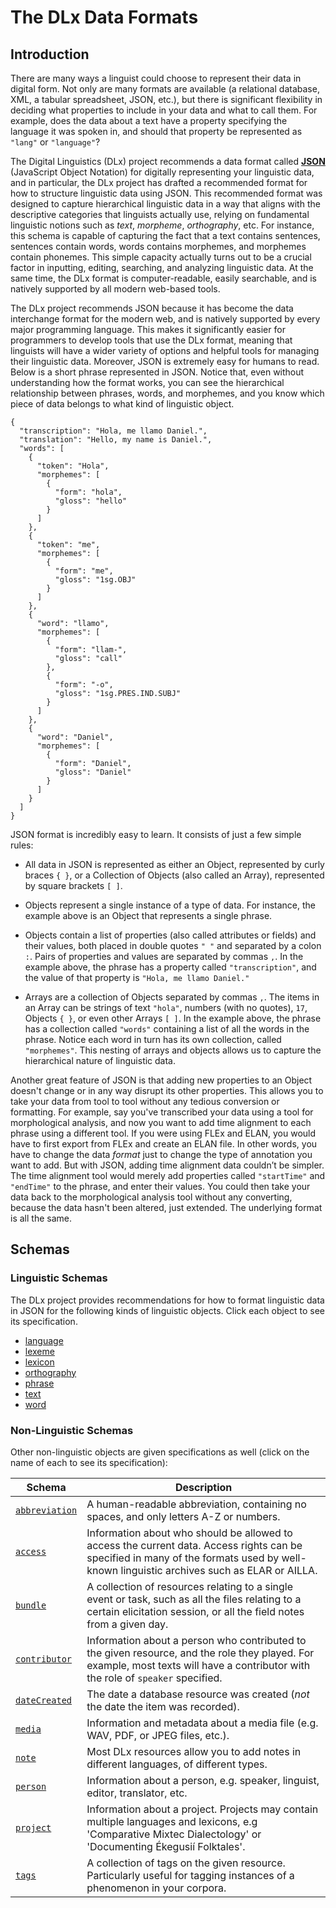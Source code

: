 # The DLx Data Formats

## Introduction
There are many ways a linguist could choose to represent their data in digital form. Not only are many formats are available (a relational database, XML, a tabular spreadsheet, JSON, etc.), but there is significant flexibility in deciding what properties to include in your data and what to call them. For example, does the data about a text have a property specifying the language it was spoken in, and should that property be represented as `"lang"` or `"language"`?

The Digital Linguistics (DLx) project recommends a data format called [**JSON**](http://json.org/) (JavaScript Object Notation) for digitally representing your linguistic data, and in particular, the DLx project has drafted a recommended format for how to structure linguistic data using JSON. This recommended format was designed to capture hierarchical linguistic data in a way that aligns with the descriptive categories that linguists actually use, relying on fundamental linguistic notions such as *text*, *morpheme*, *orthography*, etc. For instance, this schema is capable of capturing the fact that a text contains sentences, sentences contain words, words contains morphemes, and morphemes contain phonemes. This simple capacity actually turns out to be a crucial factor in inputting, editing, searching, and analyzing linguistic data. At the same time, the DLx format is computer-readable, easily searchable, and is natively supported by all modern web-based tools.

The DLx project recommends JSON because it has become the data interchange format for the modern web, and is natively supported by every major programming language. This makes it significantly easier for programmers to develop tools that use the DLx format, meaning that linguists will have a wider variety of options and helpful tools for managing their linguistic data. Moreover, JSON is extremely easy for humans to read. Below is a short phrase represented in JSON. Notice that, even without understanding how the format works, you can see the hierarchical relationship between phrases, words, and morphemes, and you know which piece of data belongs to what kind of linguistic object.

```
{
  "transcription": "Hola, me llamo Daniel.",
  "translation": "Hello, my name is Daniel.",
  "words": [
    {
      "token": "Hola",
      "morphemes": [
        {
          "form": "hola",
          "gloss": "hello"
        }
      ]
    },
    {
      "token": "me",
      "morphemes": [
        {
          "form": "me",
          "gloss": "1sg.OBJ"
        }
      ]
    },
    {
      "word": "llamo",
      "morphemes": [
        {
          "form": "llam-",
          "gloss": "call"
        },
        {
          "form": "-o",
          "gloss": "1sg.PRES.IND.SUBJ"
        }
      ]
    },
    {
      "word": "Daniel",
      "morphemes": [
        {
          "form": "Daniel",
          "gloss": "Daniel"
        }
      ]
    }
  ]
}
```

JSON format is incredibly easy to learn. It consists of just a few simple rules:

* All data in JSON is represented as either an Object, represented by curly braces `{ }`, or a Collection of Objects (also called an Array), represented by square brackets `[ ]`.

* Objects represent a single instance of a type of data. For instance, the example above is an Object that represents a single phrase.

* Objects contain a list of properties (also called attributes or fields) and their values, both placed in double quotes `" "` and separated by a colon `:`. Pairs of properties and values are separated by commas `,`. In the example above, the phrase has a property called `"transcription"`, and the value of that property is `"Hola, me llamo Daniel."`

* Arrays are a collection of Objects separated by commas `,`. The items in an Array can be strings of text `"hola"`, numbers (with no quotes), `17`, Objects `{ }`, or even other Arrays `[ ]`. In the example above, the phrase has a collection called `"words"` containing a list of all the words in the phrase. Notice each word in turn has its own collection, called `"morphemes"`. This nesting of arrays and objects allows us to capture the hierarchical nature of linguistic data.

Another great feature of JSON is that adding new properties to an Object doesn't change or in any way disrupt its other properties. This allows you to take your data from tool to tool without any tedious conversion or formatting. For example, say you've transcribed your data using a tool for morphological analysis, and now you want to add time alignment to each phrase using a different tool. If you were using FLEx and ELAN, you would have to first export from FLEx and create an ELAN file. In other words, you have to change the data *format* just to change the type of annotation you want to add. But with JSON, adding time alignment data couldn’t be simpler. The time alignment tool would merely add properties called `"startTime"` and `"endTime"` to the phrase, and enter their values. You could then take your data back to the morphological analysis tool without any converting, because the data hasn't been altered, just extended. The underlying format is all the same.

## Schemas

### Linguistic Schemas
The DLx project provides recommendations for how to format linguistic data in JSON for the following kinds of linguistic objects. Click each object to see its specification.

* [language](http://digitallinguistics.github.io/dlx-spec/language.html)
* [lexeme](http://digitallinguistics.github.io/dlx-spec/lexeme.html)
* [lexicon](http://digitallinguistics.github.io/dlx-spec/lexicon.html)
* [orthography](http://digitallinguistics.github.io/dlx-spec/orthography.html)
* [phrase](http://digitallinguistics.github.io/dlx-spec/phrase.html)
* [text](http://digitallinguistics.github.io/dlx-spec/text.html)
* [word](http://digitallinguistics.github.io/dlx-spec/word.html)

### Non-Linguistic Schemas
Other non-linguistic objects are given specifications as well (click on the name of each to see its specification):

Schema         | Description
-------------- | -----------
[`abbreviation`][1] | A human-readable abbreviation, containing no spaces, and only letters A-Z or numbers.
[`access`][2]       | Information about who should be allowed to access the current data. Access rights can be specified in many of the formats used by well-known linguistic archives such as ELAR or AILLA.
[`bundle`][3]       | A collection of resources relating to a single event or task, such as all the files relating to a certain elicitation session, or all the field notes from a given day.
[`contributor`][4]  | Information about a person who contributed to the given resource, and the role they played. For example, most texts will have a contributor with the role of `speaker` specified.
[`dateCreated`][10] | The date a database resource was created (*not* the date the item was recorded).
[`media`][5]        | Information and metadata about a media file (e.g. WAV, PDF, or JPEG files, etc.).
[`note`][6]         | Most DLx resources allow you to add notes in different languages, of different types.
[`person`][7]       | Information about a person, e.g. speaker, linguist, editor, translator, etc.
[`project`][8]      | Information about a project. Projects may contain multiple languages and lexicons, e.g 'Comparative Mixtec Dialectology' or 'Documenting Ékegusií Folktales'.
[`tags`][9]         | A collection of tags on the given resource. Particularly useful for tagging instances of a phenomenon in your corpora.

[1]:  http://digitallinguistics.github.io/dlx-spec/abbreviation.html
[2]:  http://digitallinguistics.github.io/dlx-spec/access.html
[3]:  http://digitallinguistics.github.io/dlx-spec/bundle.html
[4]:  http://digitallinguistics.github.io/dlx-spec/contributor.html
[5]:  http://digitallinguistics.github.io/dlx-spec/media.html
[6]:  http://digitallinguistics.github.io/dlx-spec/note.html
[7]:  http://digitallinguistics.github.io/dlx-spec/person.html
[8]:  http://digitallinguistics.github.io/dlx-spec/project.html
[9]:  http://digitallinguistics.github.io/dlx-spec/tags.html
[10]: http://digitallinguistics.github.io/dlx-spec/dateCreated.html
